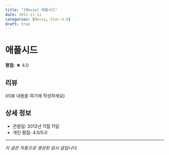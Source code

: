 ```yaml
---
title: "[Movie] 애플시드"
date: 2012-11-11
categories: [Movie, Star-4.0]
draft: true
---
```


# 애플시드

**평점:** ★ 4.0

## 리뷰

(리뷰 내용을 여기에 작성하세요)

## 상세 정보

- 관람일: 2012년 11월 11일
- 개인 평점: 4.0/5.0

---

*이 글은 자동으로 생성된 임시 글입니다.*

